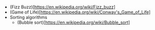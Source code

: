 * (Fizz Buzz)[https://en.wikipedia.org/wiki/Fizz_buzz]
* (Game of Life)[https://en.wikipedia.org/wiki/Conway's_Game_of_Life]
* Sorting algorithms
    * (Bubble sort)[https://en.wikipedia.org/wiki/Bubble_sort]